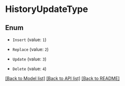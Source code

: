 # HistoryUpdateType


## Enum

* `Insert` (value: `1`)

* `Replace` (value: `2`)

* `Update` (value: `3`)

* `Delete` (value: `4`)

[[Back to Model list]](../README.md#documentation-for-models) [[Back to API list]](../README.md#documentation-for-api-endpoints) [[Back to README]](../README.md)


